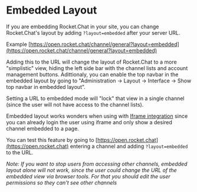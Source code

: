 # Embedded Layout

If you are embedding Rocket.Chat in your site, you can change Rocket.Chat's layout by adding `?layout=embedded` after your server URL.

Example [https://open.rocket.chat/channel/general?layout=embedded](https://open.rocket.chat/channel/general?layout=embedded)

Adding this to the URL will change the layout of Rocket.Chat to a more "simplistic" view, hiding the left side bar with the channel lists and account management buttons. Adittionaly, you can enable the top navbar in the embedded layout by going to "Administration -&gt; Layout -&gt; Interface -&gt; Show top navbar in embedded layout".

Setting a URL to embedded mode will "lock" that view in a single channel \(since the user will not have access to the channel lists\).

Embedded layout works wonders when using with [Iframe integration](../getting-started/miscellaneous-dev-guides/iframe-integration/) since you can already login the user using iframe and only show a desired channel embedded to a page.

You can test this feature by going to [https://open.rocket.chat](https://open.rocket.chat) entering a channel and adding `?layout=embedded` to the URL.

_Note: If you want to stop users from accessing other channels, embedded layout alone will not work, since the user could change the URL of the embedded view via browser tools. For that you should edit the user permissions so they can't see other channels_

